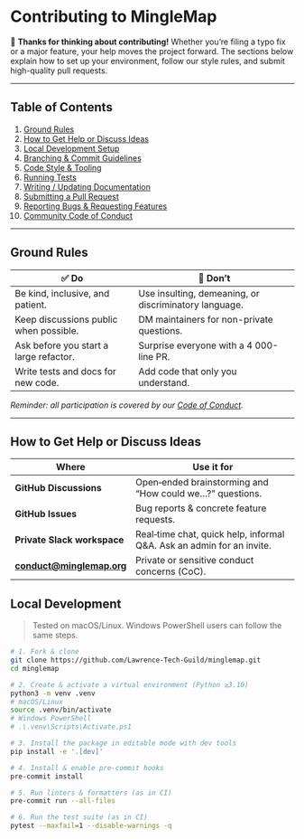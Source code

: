 # Contributing to MingleMap

🌟 **Thanks for thinking about contributing!** Whether you’re filing a typo fix or a major feature, your help moves the project forward.
The sections below explain how to set up your environment, follow our style rules, and submit high-quality pull requests.

---

## Table of Contents

1. [Ground Rules](#ground-rules)
2. [How to Get Help or Discuss Ideas](#how-to-get-help-or-discuss-ideas)
3. [Local Development Setup](#local-development-setup)
4. [Branching & Commit Guidelines](#branching--commit-guidelines)
5. [Code Style & Tooling](#code-style--tooling)
6. [Running Tests](#running-tests)
7. [Writing / Updating Documentation](#writing--updating-documentation)
8. [Submitting a Pull Request](#submitting-a-pull-request)
9. [Reporting Bugs & Requesting Features](#reporting-bugs--requesting-features)
10. [Community Code of Conduct](#community-code-of-conduct)

---

## Ground Rules

| ✅ Do                                   | 🚫 Don’t                                              |
| -------------------------------------- | ----------------------------------------------------- |
| Be kind, inclusive, and patient.       | Use insulting, demeaning, or discriminatory language. |
| Keep discussions public when possible. | DM maintainers for non-private questions.             |
| Ask before you start a large refactor. | Surprise everyone with a 4 000-line PR.               |
| Write tests and docs for new code.     | Add code that only you understand.                    |

*Reminder: all participation is covered by our [Code of Conduct](CODE_OF_CONDUCT.md).*

---

## How to Get Help or Discuss Ideas

| Where                                                     | Use it for                                                             |
| --------------------------------------------------------- | ---------------------------------------------------------------------- |
| **GitHub Discussions**                                    | Open‑ended brainstorming and “How could we…?” questions.               |
| **GitHub Issues**                                         | Bug reports & concrete feature requests.                               |
| **Private Slack workspace**                               | Real‑time chat, quick help, informal Q\&A. Ask an admin for an invite. |
| **[conduct@minglemap.org](mailto:conduct@minglemap.org)** | Private or sensitive conduct concerns (CoC).                           |

## Local Development

> Tested on macOS/Linux. Windows PowerShell users can follow the same steps.

```bash
# 1. Fork & clone
git clone https://github.com/Lawrence-Tech-Guild/minglemap.git
cd minglemap

# 2. Create & activate a virtual environment (Python ≥3.10)
python3 -m venv .venv
# macOS/Linux
source .venv/bin/activate
# Windows PowerShell
# .\.venv\Scripts\Activate.ps1

# 3. Install the package in editable mode with dev tools
pip install -e '.[dev]'

# 4. Install & enable pre-commit hooks
pre-commit install

# 5. Run linters & formatters (as in CI)
pre-commit run --all-files

# 6. Run the test suite (as in CI)
pytest --maxfail=1 --disable-warnings -q

